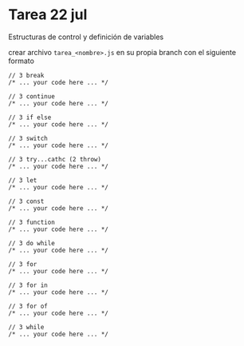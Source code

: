 # Tarea 22 jul
Estructuras de control y definición de variables

crear archivo `tarea_<nombre>.js` en su propia branch con el siguiente formato

```
// 3 break
/* ... your code here ... */

// 3 continue
/* ... your code here ... */

// 3 if else
/* ... your code here ... */

// 3 switch
/* ... your code here ... */

// 3 try...cathc (2 throw)
/* ... your code here ... */

// 3 let
/* ... your code here ... */

// 3 const
/* ... your code here ... */

// 3 function
/* ... your code here ... */

// 3 do while
/* ... your code here ... */

// 3 for
/* ... your code here ... */

// 3 for in
/* ... your code here ... */

// 3 for of
/* ... your code here ... */

// 3 while
/* ... your code here ... */
```
